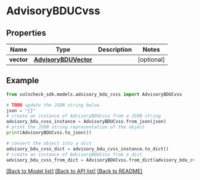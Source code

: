 # AdvisoryBDUCvss


## Properties

Name | Type | Description | Notes
------------ | ------------- | ------------- | -------------
**vector** | [**AdvisoryBDUVector**](AdvisoryBDUVector.md) |  | [optional] 

## Example

```python
from vulncheck_sdk.models.advisory_bdu_cvss import AdvisoryBDUCvss

# TODO update the JSON string below
json = "{}"
# create an instance of AdvisoryBDUCvss from a JSON string
advisory_bdu_cvss_instance = AdvisoryBDUCvss.from_json(json)
# print the JSON string representation of the object
print(AdvisoryBDUCvss.to_json())

# convert the object into a dict
advisory_bdu_cvss_dict = advisory_bdu_cvss_instance.to_dict()
# create an instance of AdvisoryBDUCvss from a dict
advisory_bdu_cvss_from_dict = AdvisoryBDUCvss.from_dict(advisory_bdu_cvss_dict)
```
[[Back to Model list]](../README.md#documentation-for-models) [[Back to API list]](../README.md#documentation-for-api-endpoints) [[Back to README]](../README.md)


